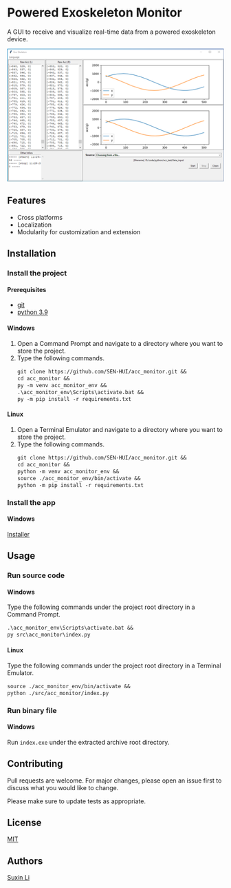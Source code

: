 # Powered Exoskeleton Monitor

A GUI to receive and visualize real-time data from a powered exoskeleton device.

![app screenshot](media/screenshot.png)

## Features
- Cross platforms
- Localization
- Modularity for customization and extension
## Installation

### Install the project
#### Prerequisites
- [git](https://git-scm.com/)
- [python 3.9](https://www.python.org/)
  
#### Windows
1. Open a Command Prompt and navigate to a directory where you want to store the project.
2. Type the following commands.
	```
	git clone https://github.com/SEN-HUI/acc_monitor.git &&
	cd acc_monitor &&
	py -m venv acc_monitor_env &&
	.\acc_monitor_env\Scripts\activate.bat &&
	py -m pip install -r requirements.txt
	```

#### Linux
1. Open a Terminal Emulator and navigate to a directory where you want to store the project.
2. Type the following commands.
	```
	git clone https://github.com/SEN-HUI/acc_monitor.git &&
	cd acc_monitor &&
	python -m venv acc_monitor_env &&
	source ./acc_monitor_env/bin/activate &&
	python -m pip install -r requirements.txt
	```
### Install the app
#### Windows
[Installer](https://drive.google.com/file/d/1UGpfyupFdDjBnmAANhcxXlJkWwXIOaff/view?usp=sharing)


## Usage
### Run source code
#### Windows
Type the following commands under the project root directory in a Command Prompt.
```
.\acc_monitor_env\Scripts\activate.bat &&
py src\acc_monitor\index.py
```
#### Linux
Type the following commands under the project root directory in a Terminal Emulator.
```
source ./acc_monitor_env/bin/activate &&
python ./src/acc_monitor/index.py
```
### Run binary file
#### Windows
Run `index.exe` under the extracted archive root directory.


## Contributing
Pull requests are welcome. For major changes, please open an issue first to discuss what you would like to change.

Please make sure to update tests as appropriate.

## License
[MIT](https://choosealicense.com/licenses/mit/)

## Authors
[Suxin Li](https://github.com/SuxinL)
